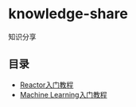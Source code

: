 # knowledge-share
知识分享
## 目录
* [Reactor入门教程](https://github.com/sqyx-tech/knowledge-share/tree/master/reactor-start)
* [Machine Learning入门教程](https://github.com/sqyx-tech/knowledge-share/tree/master/MLearning)
